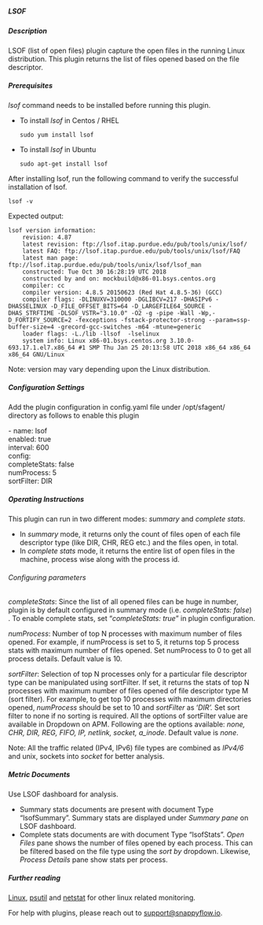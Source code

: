 ##### LSOF

##### Description

LSOF (list of open files) plugin capture the open files in the running Linux distribution. This plugin returns the list of files opened based on the file descriptor.

##### Prerequisites

*lsof* command needs to be installed before running this plugin.

- To install *lsof* in Centos / RHEL

  ```
  sudo yum install lsof
  ```

- To install *lsof* in Ubuntu

  ```
  sudo apt-get install lsof
  ```

After installing lsof, run the following command to verify the successful installation of lsof.

```
lsof -v
```

 Expected output:

```
lsof version information:
    revision: 4.87
    latest revision: ftp://lsof.itap.purdue.edu/pub/tools/unix/lsof/
    latest FAQ: ftp://lsof.itap.purdue.edu/pub/tools/unix/lsof/FAQ
    latest man page: ftp://lsof.itap.purdue.edu/pub/tools/unix/lsof/lsof_man
    constructed: Tue Oct 30 16:28:19 UTC 2018
    constructed by and on: mockbuild@x86-01.bsys.centos.org
    compiler: cc
    compiler version: 4.8.5 20150623 (Red Hat 4.8.5-36) (GCC)
    compiler flags: -DLINUXV=310000 -DGLIBCV=217 -DHASIPv6 -DHASSELINUX -D_FILE_OFFSET_BITS=64 -D_LARGEFILE64_SOURCE -DHAS_STRFTIME -DLSOF_VSTR="3.10.0" -O2 -g -pipe -Wall -Wp,-D_FORTIFY_SOURCE=2 -fexceptions -fstack-protector-strong --param=ssp-buffer-size=4 -grecord-gcc-switches -m64 -mtune=generic
    loader flags: -L./lib -llsof  -lselinux
    system info: Linux x86-01.bsys.centos.org 3.10.0-693.17.1.el7.x86_64 #1 SMP Thu Jan 25 20:13:58 UTC 2018 x86_64 x86_64 x86_64 GNU/Linux
```

Note: version may vary depending upon the Linux distribution.

#####  Configuration Settings
Add the plugin configuration in config.yaml file under /opt/sfagent/ directory as follows to enable this plugin

<div class="sfpollerExample">
  <div> - name: lsof </div>
  <div class="innerLeft">
    <div>enabled: true </div>
    <div>interval: 600 </div>
    <div>config:</div>
    <div class="innerLeft">
      <div>completeStats: false </div>
      <div>numProcess: 5 </div>
      <div>sortFilter: DIR </div>
    </div>
  </div>
</div>


##### Operating Instructions

This plugin can run in two different modes: *summary* and *complete stats*.

- In *summary* mode, it returns only the count of files open of each file descriptor type (like DIR, CHR, REG etc.) and the files open, in total.
- In *complete stats* mode, it returns the entire list of open files in the machine, process wise along with the process id.

###### Configuring parameters

*completeStats*: Since the list of all opened files can be huge in number, plugin is by default configured in summary mode (i.e. *completeStats: false*) . To enable complete stats, set “*completeStats: true*” in plugin configuration. 

*numProcess*: Number of top N processes with maximum number of files opened. For example, if numProcess is set to 5, it returns top 5 process stats with maximum number of files opened. Set numProcess to 0 to get all process details. Default value is 10.

*sortFilter*:  Selection of top N processes only for a particular file descriptor type can be manipulated using sortFilter.  If set, it returns the stats of top N processes with maximum number of files opened of file descriptor type M (sort filter). For example, to get top 10 processes with maximum directories opened, *numProcess* should be set to 10 and *sortFilter* as ‘*DIR’.* Set sort filter to none if no sorting is required. All the options of sortFilter value are available in Dropdown on APM. Following are the options available: *none, CHR, DIR, REG, FIFO, IP, netlink, socket, a_inode*. Default value is *none*.

Note: All the traffic related (IPv4, IPv6) file types are combined as *IPv4/6* and unix, sockets into *socket* for better analysis.

##### Metric Documents

Use LSOF dashboard for analysis.

- Summary stats documents are present with document Type “lsofSummary”. Summary stats are displayed under *Summary pane* on LSOF dashboard.
- Complete stats documents are with document Type “lsofStats”. *Open Files* pane shows the number of files opened by each process. This can be filtered based on the file type using the *sort by* dropdown. Likewise, *Process Details*  pane show stats per process.

##### Further reading

[Linux](../linux/documentation.md), [psutil](../psutil/documentation.md) and [netstat](../netstat/documentation.md) for other linux related monitoring.



For help with plugins, please reach out to support@snappyflow.io.

